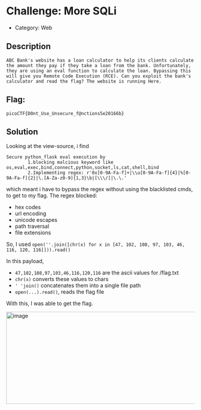 # Challenge: More SQLi
- Category: Web

## Description
`ABC Bank's website has a loan calculator to help its clients calculate the amount they pay if they take a loan from the bank. Unfortunately, they are using an eval function to calculate the loan. Bypassing this will give you Remote Code Execution (RCE). Can you exploit the bank's calculator and read the flag?
The website is running Here.`

## Flag: 
`picoCTF{D0nt_Use_Unsecure_f@nctions5e20166b}`

## Solution
Looking at the view-source, i find
```
Secure python_flask eval execution by 
        1.blocking malcious keyword like os,eval,exec,bind,connect,python,socket,ls,cat,shell,bind
        2.Implementing regex: r'0x[0-9A-Fa-f]+|\\u[0-9A-Fa-f]{4}|%[0-9A-Fa-f]{2}|\.[A-Za-z0-9]{1,3}\b|[\\\/]|\.\.'
```
which meant i have to bypass the regex without using the blacklisted cmds, to get to my flag. The regex blocked:
- hex codes
- url encoding
- unicode escapes
- path traversal
- file extensions

So, I used `open(''.join([chr(x) for x in [47, 102, 108, 97, 103, 46, 116, 120, 116]])).read()`

In this payload,
- `47,102,108,97,103,46,116,120,116` are the ascii values for /flag.txt
- `chr(x)` converts these values to chars
- `' 'join()` concatenates them into a single file path
- `open(...).read()`, reads the flag file

With this, I was able to get the flag.

<img width="641" height="246" alt="image" src="https://github.com/user-attachments/assets/52deb73b-0d6b-4127-a9b7-6032ae4d5ead" />




